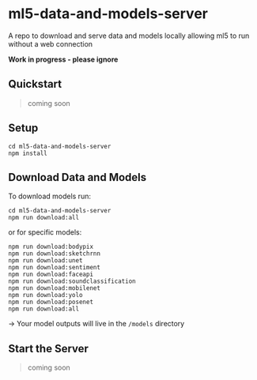 # ml5-data-and-models-server
A repo to download and serve data and models locally allowing ml5 to run without a web connection

**Work in progress - please ignore**

## Quickstart
> coming soon

## Setup

```
cd ml5-data-and-models-server
npm install
```

## Download Data and Models

To download models run:

```
cd ml5-data-and-models-server
npm run download:all
```

or for specific models:

```
npm run download:bodypix
npm run download:sketchrnn
npm run download:unet
npm run download:sentiment
npm run download:faceapi
npm run download:soundclassification
npm run download:mobilenet
npm run download:yolo
npm run download:posenet
npm run download:all
```

→ Your model outputs will live in the `/models` directory


## Start the Server
> coming soon


